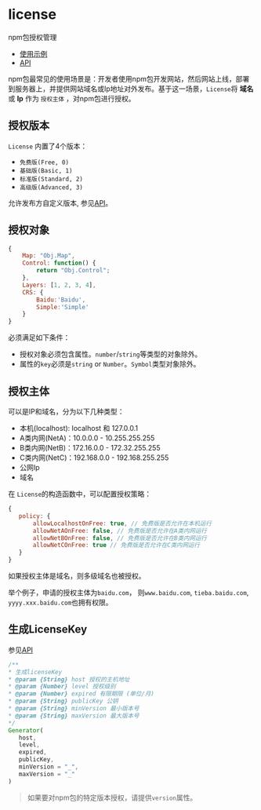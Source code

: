 # license

npm包授权管理

 + [使用示例](./example.md)
 + [API](./api.md)

npm包最常见的使用场景是：开发者使用npm包开发网站，然后网站上线，部署到服务器上，并提供网站域名或Ip地址对外发布。基于这一场景，`License`将 __域名__ 或 __Ip__ 作为 `授权主体` ，对npm包进行授权。

## 授权版本

`License` 内置了4个版本：
+ `免费版(Free, 0)`
+ `基础版(Basic, 1)`
+ `标准版(Standard, 2)` 
+ `高级版(Advanced, 3)`

允许发布方自定义版本, 参见[API](./api.md)。

## 授权对象
```js
{
    Map: "Obj.Map",
    Control: function() {
        return "Obj.Control";
    },
    Layers: [1, 2, 3, 4],
    CRS: {
        Baidu:'Baidu',
        Simple:'Simple'
    }
}
```
必须满足如下条件：
 + 授权对象必须包含属性。`number`/`string`等类型的对象除外。
 + 属性的`key`必须是`string` or `Number`。`Symbol`类型对象除外。

 ## 授权主体

 可以是IP和域名，分为以下几种类型：

 + 本机(localhost): localhost 和 127.0.0.1
 + A类内网(NetA)：10.0.0.0 - 10.255.255.255
 + B类内网(NetB)：172.16.0.0 - 172.32.255.255
 + C类内网(NetC)：192.168.0.0 - 192.168.255.255
 + 公网Ip
 + 域名

 在 `License`的构造函数中，可以配置授权策略：

 ```js
{
    policy: { 
        allowLocalhostOnFree: true, // 免费版是否允许在本机运行
        allowNetAOnFree: false, // 免费版是否允许在A类内网运行
        allowNetBOnFree: false, // 免费版是否允许在B类内网运行
        allowNetCOnFree: true // 免费版是否允许在C类内网运行
    } 
}
 ```

 如果授权主体是域名，则多级域名也被授权。

 举个例子，申请的授权主体为`baidu.com`， 则`www.baidu.com`, `tieba.baidu.com`, `yyyy.xxx.baidu.com`也拥有权限。

 ## 生成LicenseKey

 参见[API](./api.md)

 ```js
/**
 * 生成licenseKey
 * @param {String} host 授权的主机地址
 * @param {Number} level 授权级别
 * @param {Number} expired 有限期限 (单位/月)
 * @param {String} publicKey 公钥
 * @param {String} minVersion 最小版本号
 * @param {String} maxVersion 最大版本号
 */
Generator(
    host,
    level,
    expired,
    publicKey,
    minVersion = "_",
    maxVersion = "_"
)
 ```

> 如果要对npm包的特定版本授权，请提供`version`属性。



